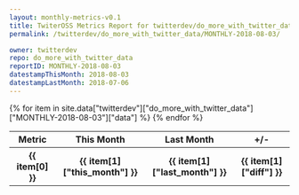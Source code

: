 ```yaml
---
layout: monthly-metrics-v0.1
title: TwiterOSS Metrics Report for twitterdev/do_more_with_twitter_data | MONTHLY-2018-08-03 | 2018-08-03
permalink: /twitterdev/do_more_with_twitter_data/MONTHLY-2018-08-03/

owner: twitterdev
repo: do_more_with_twitter_data
reportID: MONTHLY-2018-08-03
datestampThisMonth: 2018-08-03
datestampLastMonth: 2018-07-06
---
```


<table style="width: 100%">
    <tr>
        <th>Metric</th>
        <th>This Month</th>
        <th>Last Month</th>
        <th>+/-</th>
    </tr>
    {% for item in site.data["twitterdev"]["do_more_with_twitter_data"]["MONTHLY-2018-08-03"]["data"] %}
    <tr>
        <th>{{ item[0] }}</th>
        <th>{{ item[1]["this_month"] }}</th>
        <th>{{ item[1]["last_month"] }}</th>
        <th>{{ item[1]["diff"] }}</th>
    </tr>
    {% endfor %}
</table>

